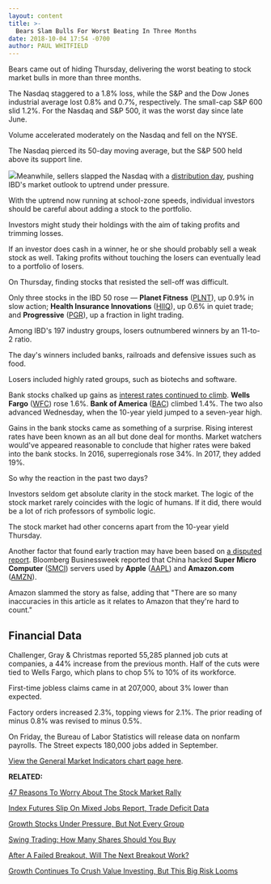 ```yaml
---
layout: content
title: >-
  Bears Slam Bulls For Worst Beating In Three Months
date: 2018-10-04 17:54 -0700
author: PAUL WHITFIELD
---
```






Bears came out of hiding Thursday, delivering the worst beating to stock market bulls in more than three months.




The Nasdaq staggered to a 1.8% loss, while the S&P and the Dow Jones industrial average lost 0.8% and 0.7%, respectively. The small-cap S&P 600 slid 1.2%. For the Nasdaq and S&P 500, it was the worst day since late June.


Volume accelerated moderately on the Nasdaq and fell on the NYSE.


The Nasdaq pierced its 50-day moving average, but the S&P 500 held above its support line.


![](https://www.investors.com/wp-content/uploads/2018/10/MP_9x4_100418-231x300.jpg)Meanwhile, sellers slapped the Nasdaq with a [distribution day](http://www.investors.com/ibd-university/market-timing/market-tops/), pushing IBD's market outlook to uptrend under pressure.


With the uptrend now running at school-zone speeds, individual investors should be careful about adding a stock to the portfolio.


Investors might study their holdings with the aim of taking profits and trimming losses.


If an investor does cash in a winner, he or she should probably sell a weak stock as well. Taking profits without touching the losers can eventually lead to a portfolio of losers.


On Thursday, finding stocks that resisted the sell-off was difficult.


Only three stocks in the IBD 50 rose — **Planet Fitness** ([PLNT](https://research.investors.com/quote.aspx?symbol=PLNT)), up 0.9% in slow action; **Health Insurance Innovations** ([HIIQ](https://research.investors.com/quote.aspx?symbol=HIIQ)), up 0.6% in quiet trade; and **Progressive** ([PGR](https://research.investors.com/quote.aspx?symbol=PGR)), up a fraction in light trading.


Among IBD's 197 industry groups, losers outnumbered winners by an 11-to-2 ratio.


The day's winners included banks, railroads and defensive issues such as food.


Losers included highly rated groups, such as biotechs and software.


Bank stocks chalked up gains as [interest rates continued to climb](https://www.investors.com/news/economy/5-reasons-treasury-yields-rising-stocks-sliding/). **Wells Fargo** ([WFC](https://research.investors.com/quote.aspx?symbol=WFC)) rose 1.6%. **Bank of America** ([BAC](https://research.investors.com/quote.aspx?symbol=BAC)) climbed 1.4%. The two also advanced Wednesday, when the 10-year yield jumped to a seven-year high.


Gains in the bank stocks came as something of a surprise. Rising interest rates have been known as an all but done deal for months. Market watchers would've appeared reasonable to conclude that higher rates were baked into the bank stocks. In 2016, superregionals rose 34%. In 2017, they added 19%.


So why the reaction in the past two days?


Investors seldom get absolute clarity in the stock market. The logic of the stock market rarely coincides with the logic of humans. If it did, there would be a lot of rich professors of symbolic logic.


The stock market had other concerns apart from the 10-year yield Thursday.


Another factor that found early traction may have been based on [a disputed report](https://www.investors.com/news/technology/china-spy-chips-apple-amazon/). Bloomberg Businessweek reported that China hacked **Super Micro Computer** ([SMCI](https://research.investors.com/quote.aspx?symbol=SMCI)) servers used by **Apple** ([AAPL](https://research.investors.com/quote.aspx?symbol=AAPL)) and **Amazon.com** ([AMZN](https://research.investors.com/quote.aspx?symbol=AMZN)).


Amazon slammed the story as false, adding that "There are so many inaccuracies in ‎this article as it relates to Amazon that they're hard to count."


Financial Data
--------------


Challenger, Gray & Christmas reported 55,285 planned job cuts at companies, a 44% increase from the previous month. Half of the cuts were tied to Wells Fargo, which plans to chop 5% to 10% of its workforce.


First-time jobless claims came in at 207,000, about 3% lower than expected.


Factory orders increased 2.3%, topping views for 2.1%. The prior reading of minus 0.8% was revised to minus 0.5%.


On Friday, the Bureau of Labor Statistics will release data on nonfarm payrolls. The Street expects 180,000 jobs added in September.


[View the General Market Indicators chart page here](https://www.investors.com/wp-content/uploads/2018/10/IBD0410152531GMI.pdf).


**RELATED:**


[47 Reasons To Worry About The Stock Market Rally](https://www.investors.com/market-trend/stock-market-today/dow-jones-futures-apple-amazon-tesla-elon-musk/)


[Index Futures Slip On Mixed Jobs Report, Trade Deficit Data](https://www.investors.com/market-trend/stock-market-today/stocks-index-futures-jobs-report/)


[Growth Stocks Under Pressure, But Not Every Group](https://www.investors.com/research/ibd-industry-themes/top-stocks-today-paychex-outsourcing/)


[Swing Trading: How Many Shares Should You Buy](https://www.investors.com/research/swing-trading/position-size-calculator-swing-trading-tool/)


[After A Failed Breakout, Will The Next Breakout Work?](https://www.investors.com/how-to-invest/investors-corner/a-stock-rises-again-after-its-first-breakout-fails-should-you-buy-again/)


[Growth Continues To Crush Value Investing, But This Big Risk Looms](https://www.investors.com/research/value-vs-growth-stocks-value-investing-lags-growth/)




